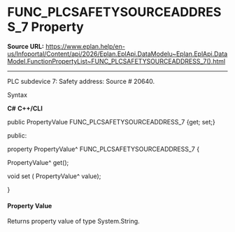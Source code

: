 # FUNC_PLCSAFETYSOURCEADDRESS_7 Property

**Source URL:** https://www.eplan.help/en-us/Infoportal/Content/api/2026/Eplan.EplApi.DataModelu~Eplan.EplApi.DataModel.FunctionPropertyList~FUNC_PLCSAFETYSOURCEADDRESS_7().html

---

PLC subdevice 7: Safety address: Source # 20640.

Syntax

**C#**
**C++/CLI**


public PropertyValue FUNC_PLCSAFETYSOURCEADDRESS_7 {get; set;}

public:

property PropertyValue^ FUNC_PLCSAFETYSOURCEADDRESS_7 {

   PropertyValue^ get();

   void set (    PropertyValue^ value);

}


#### Property Value

Returns property value of type System.String.
